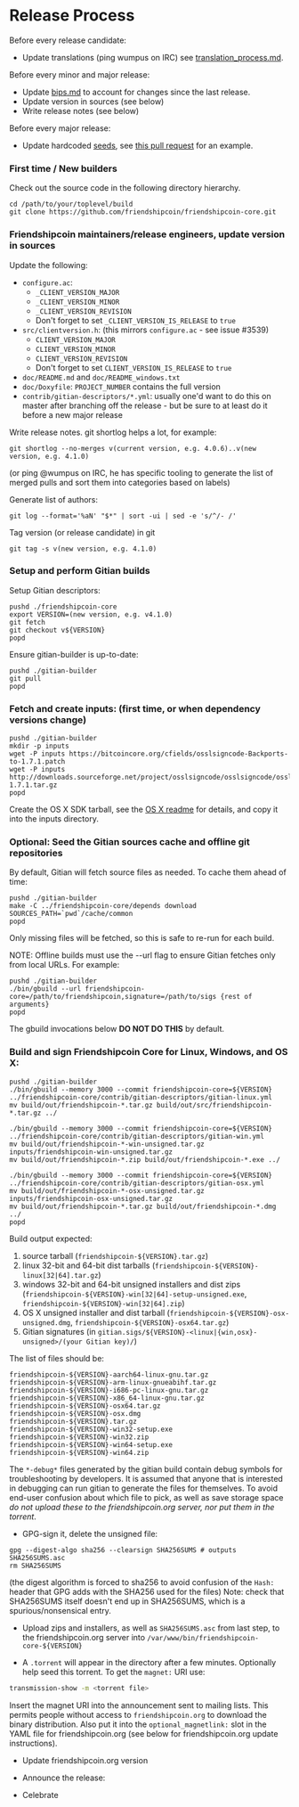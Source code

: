 Release Process
====================

Before every release candidate:

* Update translations (ping wumpus on IRC) see [translation_process.md](https://github.com/friendshipcoin/friendshipcoin/blob/master/doc/translation_process.md#synchronising-translations).

Before every minor and major release:

* Update [bips.md](bips.md) to account for changes since the last release.
* Update version in sources (see below)
* Write release notes (see below)

Before every major release:

* Update hardcoded [seeds](/contrib/seeds/README.md), see [this pull request](https://github.com/friendshipcoin/friendshipcoin/pull/7415) for an example.

### First time / New builders

Check out the source code in the following directory hierarchy.

    cd /path/to/your/toplevel/build
    git clone https://github.com/friendshipcoin/friendshipcoin-core.git

### Friendshipcoin maintainers/release engineers, update version in sources

Update the following:

- `configure.ac`:
    - `_CLIENT_VERSION_MAJOR`
    - `_CLIENT_VERSION_MINOR`
    - `_CLIENT_VERSION_REVISION`
    - Don't forget to set `_CLIENT_VERSION_IS_RELEASE` to `true`
- `src/clientversion.h`: (this mirrors `configure.ac` - see issue #3539)
    - `CLIENT_VERSION_MAJOR`
    - `CLIENT_VERSION_MINOR`
    - `CLIENT_VERSION_REVISION`
    - Don't forget to set `CLIENT_VERSION_IS_RELEASE` to `true`
- `doc/README.md` and `doc/README_windows.txt`
- `doc/Doxyfile`: `PROJECT_NUMBER` contains the full version
- `contrib/gitian-descriptors/*.yml`: usually one'd want to do this on master after branching off the release - but be sure to at least do it before a new major release

Write release notes. git shortlog helps a lot, for example:

    git shortlog --no-merges v(current version, e.g. 4.0.6)..v(new version, e.g. 4.1.0)

(or ping @wumpus on IRC, he has specific tooling to generate the list of merged pulls
and sort them into categories based on labels)

Generate list of authors:

    git log --format='%aN' "$*" | sort -ui | sed -e 's/^/- /'

Tag version (or release candidate) in git

    git tag -s v(new version, e.g. 4.1.0)

### Setup and perform Gitian builds

Setup Gitian descriptors:

    pushd ./friendshipcoin-core
    export VERSION=(new version, e.g. v4.1.0)
    git fetch
    git checkout v${VERSION}
    popd

Ensure gitian-builder is up-to-date:

    pushd ./gitian-builder
    git pull
    popd

### Fetch and create inputs: (first time, or when dependency versions change)

    pushd ./gitian-builder
    mkdir -p inputs
    wget -P inputs https://bitcoincore.org/cfields/osslsigncode-Backports-to-1.7.1.patch
    wget -P inputs http://downloads.sourceforge.net/project/osslsigncode/osslsigncode/osslsigncode-1.7.1.tar.gz
    popd

Create the OS X SDK tarball, see the [OS X readme](README_osx.md) for details, and copy it into the inputs directory.

### Optional: Seed the Gitian sources cache and offline git repositories

By default, Gitian will fetch source files as needed. To cache them ahead of time:

    pushd ./gitian-builder
    make -C ../friendshipcoin-core/depends download SOURCES_PATH=`pwd`/cache/common
    popd

Only missing files will be fetched, so this is safe to re-run for each build.

NOTE: Offline builds must use the --url flag to ensure Gitian fetches only from local URLs. For example:

    pushd ./gitian-builder
    ./bin/gbuild --url friendshipcoin-core=/path/to/friendshipcoin,signature=/path/to/sigs {rest of arguments}
    popd

The gbuild invocations below <b>DO NOT DO THIS</b> by default.

### Build and sign Friendshipcoin Core for Linux, Windows, and OS X:

    pushd ./gitian-builder
    ./bin/gbuild --memory 3000 --commit friendshipcoin-core=${VERSION} ../friendshipcoin-core/contrib/gitian-descriptors/gitian-linux.yml
    mv build/out/friendshipcoin-*.tar.gz build/out/src/friendshipcoin-*.tar.gz ../

    ./bin/gbuild --memory 3000 --commit friendshipcoin-core=${VERSION} ../friendshipcoin-core/contrib/gitian-descriptors/gitian-win.yml
    mv build/out/friendshipcoin-*-win-unsigned.tar.gz inputs/friendshipcoin-win-unsigned.tar.gz
    mv build/out/friendshipcoin-*.zip build/out/friendshipcoin-*.exe ../

    ./bin/gbuild --memory 3000 --commit friendshipcoin-core=${VERSION} ../friendshipcoin-core/contrib/gitian-descriptors/gitian-osx.yml
    mv build/out/friendshipcoin-*-osx-unsigned.tar.gz inputs/friendshipcoin-osx-unsigned.tar.gz
    mv build/out/friendshipcoin-*.tar.gz build/out/friendshipcoin-*.dmg ../
    popd

Build output expected:

  1. source tarball (`friendshipcoin-${VERSION}.tar.gz`)
  2. linux 32-bit and 64-bit dist tarballs (`friendshipcoin-${VERSION}-linux[32|64].tar.gz`)
  3. windows 32-bit and 64-bit unsigned installers and dist zips (`friendshipcoin-${VERSION}-win[32|64]-setup-unsigned.exe`, `friendshipcoin-${VERSION}-win[32|64].zip`)
  4. OS X unsigned installer and dist tarball (`friendshipcoin-${VERSION}-osx-unsigned.dmg`, `friendshipcoin-${VERSION}-osx64.tar.gz`)
  5. Gitian signatures (in `gitian.sigs/${VERSION}-<linux|{win,osx}-unsigned>/(your Gitian key)/`)


The list of files should be:
```
friendshipcoin-${VERSION}-aarch64-linux-gnu.tar.gz
friendshipcoin-${VERSION}-arm-linux-gnueabihf.tar.gz
friendshipcoin-${VERSION}-i686-pc-linux-gnu.tar.gz
friendshipcoin-${VERSION}-x86_64-linux-gnu.tar.gz
friendshipcoin-${VERSION}-osx64.tar.gz
friendshipcoin-${VERSION}-osx.dmg
friendshipcoin-${VERSION}.tar.gz
friendshipcoin-${VERSION}-win32-setup.exe
friendshipcoin-${VERSION}-win32.zip
friendshipcoin-${VERSION}-win64-setup.exe
friendshipcoin-${VERSION}-win64.zip
```
The `*-debug*` files generated by the gitian build contain debug symbols
for troubleshooting by developers. It is assumed that anyone that is interested
in debugging can run gitian to generate the files for themselves. To avoid
end-user confusion about which file to pick, as well as save storage
space *do not upload these to the friendshipcoin.org server, nor put them in the torrent*.

- GPG-sign it, delete the unsigned file:
```
gpg --digest-algo sha256 --clearsign SHA256SUMS # outputs SHA256SUMS.asc
rm SHA256SUMS
```
(the digest algorithm is forced to sha256 to avoid confusion of the `Hash:` header that GPG adds with the SHA256 used for the files)
Note: check that SHA256SUMS itself doesn't end up in SHA256SUMS, which is a spurious/nonsensical entry.

- Upload zips and installers, as well as `SHA256SUMS.asc` from last step, to the friendshipcoin.org server
  into `/var/www/bin/friendshipcoin-core-${VERSION}`

- A `.torrent` will appear in the directory after a few minutes. Optionally help seed this torrent. To get the `magnet:` URI use:
```bash
transmission-show -m <torrent file>
```
Insert the magnet URI into the announcement sent to mailing lists. This permits
people without access to `friendshipcoin.org` to download the binary distribution.
Also put it into the `optional_magnetlink:` slot in the YAML file for
friendshipcoin.org (see below for friendshipcoin.org update instructions).

- Update friendshipcoin.org version

- Announce the release:

- Celebrate
